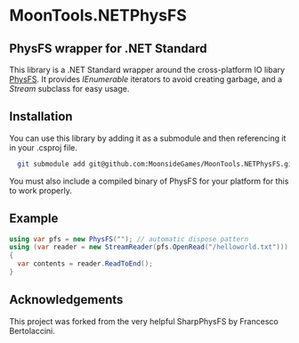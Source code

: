 # MoonTools.NETPhysFS

## PhysFS wrapper for .NET Standard

This library is a .NET Standard wrapper around the cross-platform IO libary [PhysFS](https://icculus.org/physfs/).
It provides *IEnumerable* iterators to avoid creating garbage, and a *Stream* subclass for easy usage.

## Installation

You can use this library by adding it as a submodule and then referencing it in your .csproj file.

```sh
  git submodule add git@github.com:MoonsideGames/MoonTools.NETPhysFS.git
```

You must also include a compiled binary of PhysFS for your platform for this to work properly.

## Example

```csharp
using var pfs = new PhysFS(""); // automatic dispose pattern
using (var reader = new StreamReader(pfs.OpenRead("/helloworld.txt")))
{
  var contents = reader.ReadToEnd();
}
```

## Acknowledgements

This project was forked from the very helpful SharpPhysFS by Francesco Bertolaccini.
